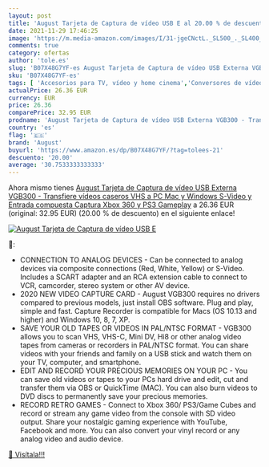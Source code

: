 ```yaml
---
layout: post
title: 'August Tarjeta de Captura de vídeo USB E al 20.00 % de descuento'
date: 2021-11-29 17:46:25
image: 'https://m.media-amazon.com/images/I/31-jgeCNctL._SL500_._SL400_.jpg'
comments: true
category: ofertas
author: 'tole.es'
slug: 'B07X48G7YF-es August Tarjeta de Captura de vídeo USB Externa VGB300 -...'
sku: 'B07X48G7YF-es'
tags: [ 'Accesorios para TV, vídeo y home cinema','Conversores de vídeo','Electrónica','TV, vídeo y home cinema','august','xbox', ]
actualPrice: 26.36 EUR
currency: EUR
price: 26.36
comparePrice: 32.95 EUR
prodname: 'August Tarjeta de Captura de vídeo USB Externa VGB300 - Transfiere vídeos caseros VHS a PC  Mac y Windows  S-Video y Entrada compuesta  Captura Xbox 360 y PS3 Gameplay'
country: 'es'
flag: '🇪🇸'
brand: 'August'
buyurl: 'https://www.amazon.es/dp/B07X48G7YF/?tag=tolees-21'
descuento: '20.00'
average: '30.7533333333333'
---
```


Ahora mismo tienes [August Tarjeta de Captura de vídeo USB Externa VGB300 - Transfiere vídeos caseros VHS a PC  Mac y Windows  S-Video y Entrada compuesta  Captura Xbox 360 y PS3 Gameplay](https://www.amazon.es/dp/B07X48G7YF/?tag=tolees-21) a 26.36 EUR (original: 32.95 EUR) (20.00 %  de descuento) en el siguiente enlace!

[![August Tarjeta de Captura de vídeo USB E](https://m.media-amazon.com/images/I/31-jgeCNctL._SL500_._SL400_.jpg)](https://www.amazon.es/dp/B07X48G7YF/?tag=tolees-21)

🔎:

- CONNECTION TO ANALOG DEVICES - Can be connected to analog devices via composite connections (Red, White, Yellow) or S-Video. Includes a SCART adapter and an RCA extension cable to connect to VCR, camcorder, stereo system or other AV device.
- 2020 NEW VIDEO CAPTURE CARD - August VGB300 requires no drivers compared to previous models, just install OBS software. Plug and play, simple and fast. Capture Recorder is compatible for Macs (OS 10.13 and higher) and Windows 10, 8, 7, XP.
- SAVE YOUR OLD TAPES OR VIDEOS IN PAL/NTSC FORMAT - VGB300 allows you to scan VHS, VHS-C, Mini DV, Hi8 or other analog video tapes from cameras or recorders in PAL/NTSC format. You can share videos with your friends and family on a USB stick and watch them on your TV, computer, and smartphone.
- EDIT AND RECORD YOUR PRECIOUS MEMORIES ON YOUR PC - You can save old videos or tapes to your PCs hard drive and edit, cut and transfer them via OBS or QuickTime (MAC). You can also burn videos to DVD discs to permanently save your precious memories.
- RECORD RETRO GAMES - Connect to Xbox 360/ PS3/Game Cubes and record or stream any game video from the console with SD video output. Share your nostalgic gaming experience with YouTube, Facebook and more. You can also convert your vinyl record or any analog video and audio device.

[🛒 Visítala!!!](https://www.amazon.es/dp/B07X48G7YF/?tag=tolees-21)
